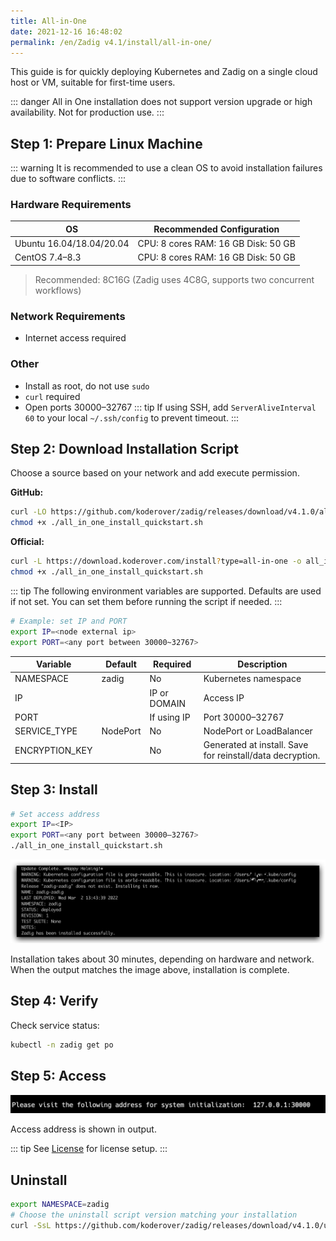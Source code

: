 ```yaml
---
title: All-in-One
date: 2021-12-16 16:48:02
permalink: /en/Zadig v4.1/install/all-in-one/
---
```


This guide is for quickly deploying Kubernetes and Zadig on a single cloud host or VM, suitable for first-time users.

::: danger
All in One installation does not support version upgrade or high availability. Not for production use.
:::

## Step 1: Prepare Linux Machine

::: warning
It is recommended to use a clean OS to avoid installation failures due to software conflicts.
:::

### Hardware Requirements

| OS | Recommended Configuration |
|----|--------------------------|
| Ubuntu 16.04/18.04/20.04 | CPU: 8 cores  RAM: 16 GB  Disk: 50 GB |
| CentOS 7.4–8.3           | CPU: 8 cores  RAM: 16 GB  Disk: 50 GB |

> Recommended: 8C16G (Zadig uses 4C8G, supports two concurrent workflows)

### Network Requirements
- Internet access required

### Other
- Install as root, do not use `sudo`
- `curl` required
- Open ports 30000–32767
::: tip
If using SSH, add `ServerAliveInterval 60` to your local `~/.ssh/config` to prevent timeout.
:::

## Step 2: Download Installation Script

Choose a source based on your network and add execute permission.

**GitHub:**
```bash
curl -LO https://github.com/koderover/zadig/releases/download/v4.1.0/all_in_one_install_quickstart.sh
chmod +x ./all_in_one_install_quickstart.sh
```

**Official:**
```bash
curl -L https://download.koderover.com/install?type=all-in-one -o all_in_one_install_quickstart.sh
chmod +x ./all_in_one_install_quickstart.sh
```

::: tip
The following environment variables are supported. Defaults are used if not set. You can set them before running the script if needed.
:::

```bash
# Example: set IP and PORT
export IP=<node external ip>
export PORT=<any port between 30000~32767>
```

| Variable        | Default   | Required         | Description |
|-----------------|-----------|------------------|-------------|
| NAMESPACE       | zadig     | No               | Kubernetes namespace |
| IP              |           | IP or DOMAIN     | Access IP |
| PORT            |           | If using IP      | Port 30000–32767 |
| SERVICE_TYPE    | NodePort  | No               | NodePort or LoadBalancer |
| ENCRYPTION_KEY  |           | No               | Generated at install. Save for reinstall/data decryption. |

## Step 3: Install

```bash
# Set access address
export IP=<IP>
export PORT=<any port between 30000–32767>
./all_in_one_install_quickstart.sh
```

<img src="../../../_images/all_in_one_success.png" alt="Install result" title="Install result">

Installation takes about 30 minutes, depending on hardware and network. When the output matches the image above, installation is complete.

## Step 4: Verify

Check service status:

```bash
kubectl -n zadig get po
```

## Step 5: Access

<img src="../../../_images/get_endpoint.png" alt="Access endpoint" title="Access endpoint">

Access address is shown in output.

::: tip
See [License](/en/Zadig%20v4.1/enterprise-mgr/#license) for license setup.
:::

## Uninstall

```bash
export NAMESPACE=zadig
# Choose the uninstall script version matching your installation
curl -SsL https://github.com/koderover/zadig/releases/download/v4.1.0/uninstall.sh | bash
```
